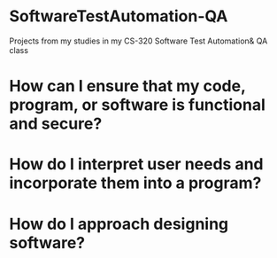 # SoftwareTestAutomation-QA
Projects from my studies in my CS-320 Software Test Automation&amp; QA class

# How can I ensure that my code, program, or software is functional and secure?

# How do I interpret user needs and incorporate them into a program?
 
# How do I approach designing software?

